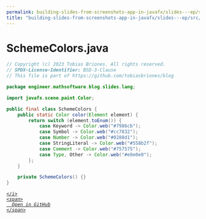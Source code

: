 ```yaml
---
permalink: building-slides-from-screenshots-app-in-javafx/slides---ep/src/main/java/engineer/mathsoftware/blog/slides/lang/SchemeColors.java.html
title: "building-slides-from-screenshots-app-in-javafx/slides---ep/src/main/java/engineer/mathsoftware/blog/slides/lang/SchemeColors.java"
---
```


# SchemeColors.java
```java
// Copyright (c) 2023 Tobias Briones. All rights reserved.
// SPDX-License-Identifier: BSD-3-Clause
// This file is part of https://github.com/tobiasbriones/blog

package engineer.mathsoftware.blog.slides.lang;

import javafx.scene.paint.Color;

public final class SchemeColors {
    public static Color color(Element element) {
        return switch (element.toEnum()) {
            case Keyword -> Color.web("#7986cb");
            case Symbol -> Color.web("#cc7832");
            case Number -> Color.web("#0288d1");
            case StringLiteral -> Color.web("#558b2f");
            case Comment -> Color.web("#757575");
            case Type, Other -> Color.web("#e0e0e0");
        };
    }

    private SchemeColors() {}
}

```
<div class="social open-gh-btn my-4">
  <a class="btn btn-github" href="https://github.com/tobiasbriones/blog/tree/main/swe/dev/java/javafx/drawing/productivity/building-slides-from-screenshots-app-in-javafx/slides---ep/src/main/java/engineer/mathsoftware/blog/slides/lang/SchemeColors.java" target="_blank">
    <i class="fab fa-github">
      
    </i>
    <span>
      Open in GitHub
    </span>
  </a>
</div>